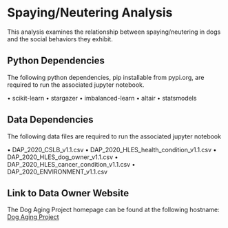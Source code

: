 # Spaying/Neutering Analysis

This analysis examines the relationship between spaying/neutering in dogs and the social behaviors they exhibit.


## Python Dependencies

The following python dependencies, pip installable from pypi.org, are required to run the associated jupyter notebook.

• scikit-learn
• stargazer
• imbalanced-learn
• altair
• statsmodels

## Data Dependencies

The following data files are required to run the associated jupyter notebook

• DAP_2020_CSLB_v1.1.csv
• DAP_2020_HLES_health_condition_v1.1.csv
• DAP_2020_HLES_dog_owner_v1.1.csv
• DAP_2020_HLES_cancer_condition_v1.1.csv
• DAP_2020_ENVIRONMENT_v1.1.csv


## Link to Data Owner Website

The Dog Aging Project homepage can be found at the following hostname: [Dog Aging Project](https://dogagingproject.org/)
 

